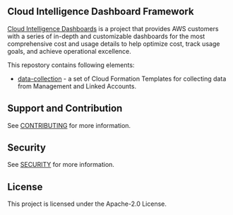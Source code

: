 ## Cloud Intelligence Dashboard Framework
[Cloud Intelligence Dashboards](https://catalog.workshops.aws/awscid) is a project that provides AWS customers with a series of in-depth and customizable dashboards for the most comprehensive cost and usage details to help optimize cost, track usage goals, and achieve operational excellence.

This repostory contains following elements:
* [data-collection](/data-collection) - a set of Cloud Formation Templates for collecting data from Management and Linked Accounts. 

## Support and Contribution

See [CONTRIBUTING](CONTRIBUTING.md) for more information.

## Security

See [SECURITY](SECURITY.md) for more information.

## License

This project is licensed under the Apache-2.0 License.

